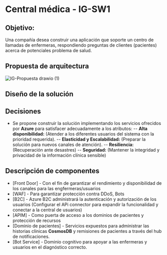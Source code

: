 # Central médica - IG-SW1


## Objetivo:
 Una compañía desea construir una aplicación que soporte un centro de llamadas de enfermeras, respondiendo preguntas de clientes (pacientes) acerca de potenciales problema de salud. 
 
## Propuesta de arquitectura

![IG-Propuesta drawio (1)](https://user-images.githubusercontent.com/3275936/183535813-23e18d47-a5d4-450e-a3d5-8b00e7933322.png)


## Diseño de la solución

## Decisiones

- Se propone construir la solución implementando los servicios ofrecidos por **Azure** para satisfacer adecuadamente a los atributos:
-- **Alta disponibilidad:** (Atender a los diferentes usuarios del sistema con la prioridad requerida).
-- **Elasticidad y Escalabilidad:** (Preparar la solución para nuevos canales de atención).
-- **Resiliencia:** (Recuperación ante desastres)
-- **Seguridad:** (Mantener la integridad y privacidad de la información clínica sensible)


## Descripción de componentes


- [Front Door] - Con el fin de garantizar el rendimiento y disponibilidad de los canales para las engfermeras/usuarios
- [WAF] - Para garantizar protección contra DDoS, Bots
- [B2C] - Azure B2C administrará la autenticación y autorización de los usuarios (Configurar el APi connector para expandir la funcionalidad y conectar a la central de usuarios)
- [APIM] - Como puerta de acceso a los dominios de pacientes y protección de recursos
- [Dominio de pacientes] - Servicios expuestos para administrar las historias clínicas **CosmosDB** y remisiones de pacientes a través del hub de notificaciones.
- [Bot Service] - Dominio cognitivo para apoyar a las enfermeras y usuarios en el diagnóstico correcto.
